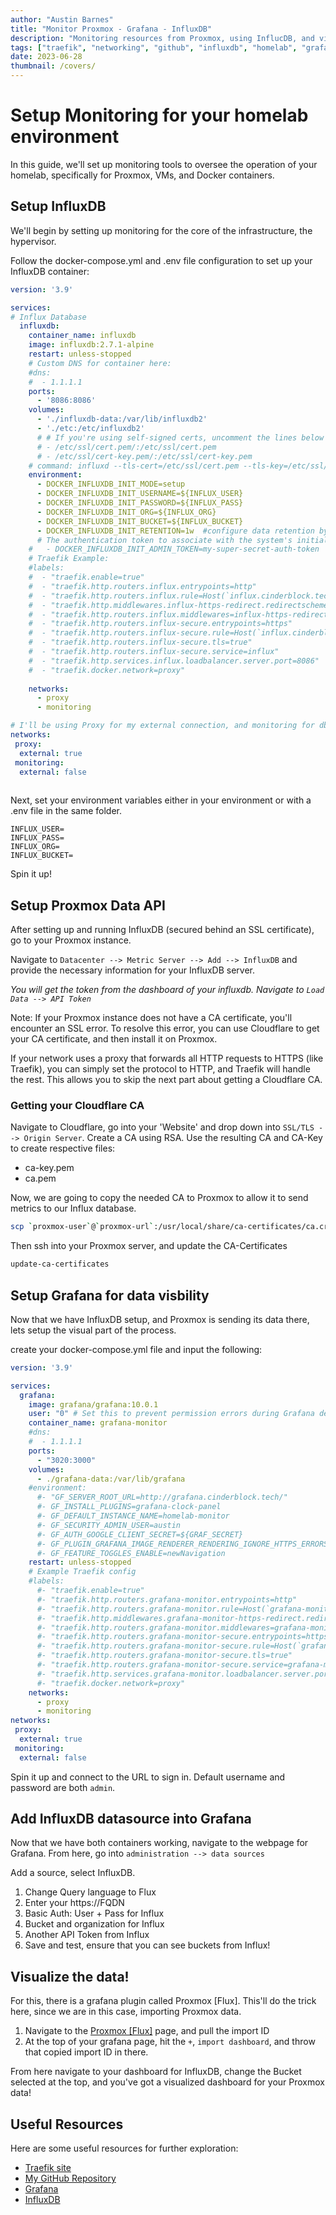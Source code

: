 ```yaml
---
author: "Austin Barnes"
title: "Monitor Proxmox - Grafana - InfluxDB"
description: "Monitoring resources from Proxmox, using InflucDB, and visualizing with Grafana."
tags: ["traefik", "networking", "github", "influxdb", "homelab", "grafana"]
date: 2023-06-28
thumbnail: /covers/
---
```


# Setup Monitoring for your homelab environment
In this guide, we'll set up monitoring tools to oversee the operation of your homelab, specifically for Proxmox, VMs, and Docker containers.

## Setup InfluxDB
We'll begin by setting up monitoring for the core of the infrastructure, the hypervisor.

Follow the docker-compose.yml and .env file configuration to set up your InfluxDB container:

```yml
version: '3.9'

services:
# Influx Database
  influxdb:
    container_name: influxdb
    image: influxdb:2.7.1-alpine
    restart: unless-stopped
    # Custom DNS for container here:
    #dns:
    #  - 1.1.1.1
    ports:
      - '8086:8086'
    volumes:
      - './influxdb-data:/var/lib/influxdb2'
      - './etc:/etc/influxdb2'
      # # If you're using self-signed certs, uncomment the lines below
      # - /etc/ssl/cert.pem/:/etc/ssl/cert.pem  
      # - /etc/ssl/cert-key.pem/:/etc/ssl/cert-key.pem
    # command: influxd --tls-cert=/etc/ssl/cert.pem --tls-key=/etc/ssl/cert-key.pem 
    environment:
      - DOCKER_INFLUXDB_INIT_MODE=setup
      - DOCKER_INFLUXDB_INIT_USERNAME=${INFLUX_USER}
      - DOCKER_INFLUXDB_INIT_PASSWORD=${INFLUX_PASS}
      - DOCKER_INFLUXDB_INIT_ORG=${INFLUX_ORG}
      - DOCKER_INFLUXDB_INIT_BUCKET=${INFLUX_BUCKET}
      - DOCKER_INFLUXDB_INIT_RETENTION=1w  #configure data retention by week count
      # The authentication token to associate with the system's initial super-user. If not set, a token will be auto-generated by the system.
    #   - DOCKER_INFLUXDB_INIT_ADMIN_TOKEN=my-super-secret-auth-token
    # Traefik Example:
    #labels:
    #  - "traefik.enable=true"
    #  - "traefik.http.routers.influx.entrypoints=http"
    #  - "traefik.http.routers.influx.rule=Host(`influx.cinderblock.tech`)"
    #  - "traefik.http.middlewares.influx-https-redirect.redirectscheme.scheme=https"
    #  - "traefik.http.routers.influx.middlewares=influx-https-redirect"
    #  - "traefik.http.routers.influx-secure.entrypoints=https"
    #  - "traefik.http.routers.influx-secure.rule=Host(`influx.cinderblock.tech`)"
    #  - "traefik.http.routers.influx-secure.tls=true"
    #  - "traefik.http.routers.influx-secure.service=influx"
    #  - "traefik.http.services.influx.loadbalancer.server.port=8086"
    #  - "traefik.docker.network=proxy"    
    
    networks:
      - proxy
      - monitoring

# I'll be using Proxy for my external connection, and monitoring for db to db network communication
networks:
 proxy:
  external: true
 monitoring:
  external: false
  

```

Next, set your environment variables either in your environment or with a .env file in the same folder.

```env
INFLUX_USER=
INFLUX_PASS=
INFLUX_ORG=
INFLUX_BUCKET=
```

Spin it up!

## Setup Proxmox Data API

After setting up and running InfluxDB (secured behind an SSL certificate), go to your Proxmox instance.

Navigate to `Datacenter --> Metric Server --> Add --> InfluxDB` and provide the necessary information for your InfluxDB server.

_You will get the token from the dashboard of your influxdb. Navigate to `Load Data --> API Token`_

Note: If your Proxmox instance does not have a CA certificate, you'll encounter an SSL error. To resolve this error, you can use Cloudflare to get your CA certificate, and then install it on Proxmox.

If your network uses a proxy that forwards all HTTP requests to HTTPS (like Traefik), you can simply set the protocol to HTTP, and Traefik will handle the rest. This allows you to skip the next part about getting a Cloudflare CA.

### Getting your Cloudflare CA
Navigate to Cloudflare, go into your 'Website' and drop down into `SSL/TLS --> Origin Server`. Create a CA using RSA. Use the resulting CA and CA-Key to create respective files:
- ca-key.pem
- ca.pem

Now, we are going to copy the needed CA to Proxmox to allow it to send metrics to our Influx database. 

```bash
scp `proxmox-user`@`proxmox-url`:/usr/local/share/ca-certificates/ca.crt
```

Then ssh into your Proxmox server, and update the CA-Certificates

```bash
update-ca-certificates
```

## Setup Grafana for data visbility
Now that we have InfluxDB setup, and Proxmox is sending its data there, lets setup the visual part of the process.

create your docker-compose.yml file and input the following:

```yml
version: '3.9'

services:
  grafana:
    image: grafana/grafana:10.0.1
    user: "0" # Set this to prevent permission errors during Grafana deployment
    container_name: grafana-monitor
    #dns:
    #  - 1.1.1.1
    ports:
      - "3020:3000"
    volumes:
      - ./grafana-data:/var/lib/grafana
    #environment:
      #- "GF_SERVER_ROOT_URL=http://grafana.cinderblock.tech/"
      #- GF_INSTALL_PLUGINS=grafana-clock-panel
      #- GF_DEFAULT_INSTANCE_NAME=homelab-monitor
      #- GF_SECURITY_ADMIN_USER=austin
      #- GF_AUTH_GOOGLE_CLIENT_SECRET=${GRAF_SECRET}
      #- GF_PLUGIN_GRAFANA_IMAGE_RENDERER_RENDERING_IGNORE_HTTPS_ERRORS=true
      #- GF_FEATURE_TOGGLES_ENABLE=newNavigation
    restart: unless-stopped
    # Example Traefik config
    #labels:
      #- "traefik.enable=true"
      #- "traefik.http.routers.grafana-monitor.entrypoints=http"
      #- "traefik.http.routers.grafana-monitor.rule=Host(`grafana-monitor.cinderblock.tech`)"
      #- "traefik.http.middlewares.grafana-monitor-https-redirect.redirectscheme.scheme=https"
      #- "traefik.http.routers.grafana-monitor.middlewares=grafana-monitor-https-redirect"
      #- "traefik.http.routers.grafana-monitor-secure.entrypoints=https"
      #- "traefik.http.routers.grafana-monitor-secure.rule=Host(`grafana-monitor.cinderblock.tech`)"
      #- "traefik.http.routers.grafana-monitor-secure.tls=true"
      #- "traefik.http.routers.grafana-monitor-secure.service=grafana-monitor"
      #- "traefik.http.services.grafana-monitor.loadbalancer.server.port=3000"
      #- "traefik.docker.network=proxy"    
    networks:
      - proxy
      - monitoring
networks:
 proxy:
  external: true
 monitoring:
  external: false
```

Spin it up and connect to the URL to sign in. Default username and password are both `admin`.

## Add InfluxDB datasource into Grafana
Now that we have both containers working, navigate to the webpage for Grafana. From here, go into `administration --> data sources`

Add a source, select InfluxDB. 

1. Change Query language to Flux
2. Enter your https://FQDN
3. Basic Auth: User + Pass for Influx
4. Bucket and organization for Influx
5. Another API Token from Influx
6. Save and test, ensure that you can see buckets from Influx!

## Visualize the data!

For this, there is a grafana plugin called Proxmox [Flux]. This'll do the trick here, since we are in this case, importing Proxmox data. 

1. Navigate to the [Proxmox [Flux]](https://grafana.com/grafana/dashboards/15356-proxmox-flux/) page, and pull the import ID
2. At the top of your grafana page, hit the `+`, `import dashboard`, and throw that copied import ID in there. 

From here navigate to your dashboard for InfluxDB, change the Bucket selected at the top, and you've got a visualized dashboard for your Proxmox data!

## Useful Resources

Here are some useful resources for further exploration:

* [Traefik site](https://traefik.io/)
* [My GitHub Repository](https://github.com/Cinderblook/tacklebox/tree/)
* [Grafana](https://grafana.com/grafana/dashboards/1150-influxdb-docker/)
* [InfluxDB](https://www.influxdata.com/)